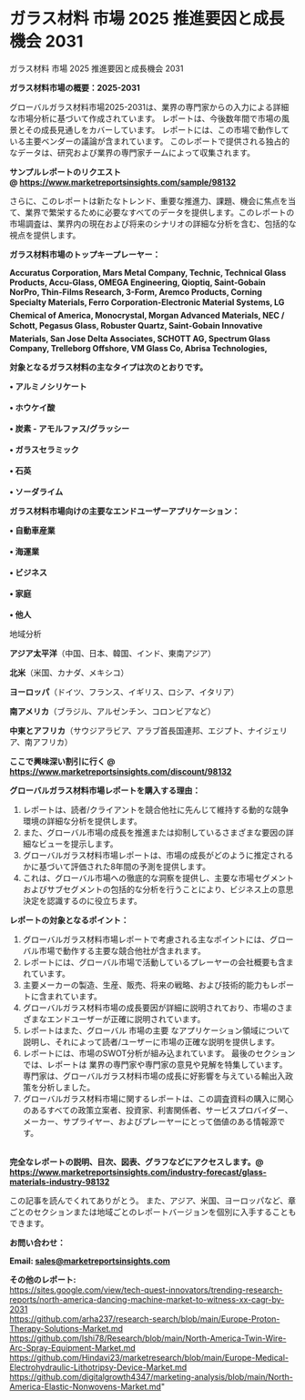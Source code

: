 # ガラス材料 市場 2025 推進要因と成長機会 2031
ガラス材料 市場 2025 推進要因と成長機会 2031

<strong><b>ガラス材料市場の概要：2025-2031</b></strong>

グローバルガラス材料市場2025-2031は、業界の専門家からの入力による詳細な市場分析に基づいて作成されています。 レポートは、今後数年間で市場の風景とその成長見通しをカバーしています。 レポートには、この市場で動作している主要ベンダーの議論が含まれています。 このレポートで提供される独占的なデータは、研究および業界の専門家チームによって収集されます。

<strong>サンプルレポートのリクエスト @ <a href=https://www.marketreportsinsights.com/sample/98132>https://www.marketreportsinsights.com/sample/98132</a></strong>

さらに、このレポートは新たなトレンド、重要な推進力、課題、機会に焦点を当て、業界で繁栄するために必要なすべてのデータを提供します。このレポートの市場調査は、業界内の現在および将来のシナリオの詳細な分析を含む、包括的な視点を提供します。

<strong>ガラス材料市場のトップキープレーヤー：</strong>

<strong>Accuratus Corporation, Mars Metal Company, Technic, Technical Glass Products, Accu-Glass, OMEGA Engineering, Qioptiq, Saint-Gobain NorPro, Thin-Films Research, 3-Form, Aremco Products, Corning Specialty Materials, Ferro Corporation-Electronic Material Systems, LG Chemical of America, Monocrystal, Morgan Advanced Materials, NEC / Schott, Pegasus Glass, Robuster Quartz, Saint-Gobain Innovative Materials, San Jose Delta Associates, SCHOTT AG, Spectrum Glass Company, Trelleborg Offshore, VM Glass Co, Abrisa Technologies,</strong>

<strong><b>対象となるガラス材料の主なタイプは次のとおりです。</b></strong>

<strong>• アルミノシリケート<br><br>• ホウケイ酸<br><br>• 炭素 - アモルファス/グラッシー<br><br>• ガラスセラミック<br><br>• 石英<br><br>• ソーダライム</strong>

<strong><b>ガラス材料市場向けの主要なエンドユーザーアプリケーション：</b></strong>

<strong>• 自動車産業<br><br>• 海運業<br><br>• ビジネス<br><br>• 家庭<br><br>• 他人</strong>

 地域分析

<strong><b>アジア太平洋</b></strong>（中国、日本、韓国、インド、東南アジア）

<strong><b>北米</b></strong>（米国、カナダ、メキシコ）

<strong><b>ヨーロッパ</b></strong>（ドイツ、フランス、イギリス、ロシア、イタリア）

<strong><b>南アメリカ</b></strong>（ブラジル、アルゼンチン、コロンビアなど）

<strong><b>中東とアフリカ</b></strong>（サウジアラビア、アラブ首長国連邦、エジプト、ナイジェリア、南アフリカ）

<strong>ここで興味深い割引に行く @ <a href=https://www.marketreportsinsights.com/discount/98132>https://www.marketreportsinsights.com/discount/98132</a></strong>

<strong><b>グローバルガラス材料市場レポートを購入する理由：</b></strong>
<ol>
  <li>レポートは、読者/クライアントを競合他社に先んじて維持する動的な競争環境の詳細な分析を提供します。</li>
  <li>また、グローバル市場の成長を推進または抑制しているさまざまな要因の詳細なビューを提示します。</li>
  <li>グローバルガラス材料市場レポートは、市場の成長がどのように推定されるかに基づいて評価された8年間の予測を提供します。</li>
  <li>これは、グローバル市場への徹底的な洞察を提供し、主要な市場セグメントおよびサブセグメントの包括的な分析を行うことにより、ビジネス上の意思決定を認識するのに役立ちます。</li>
</ol>
<strong><b>レポートの対象となるポイント：</b></strong>
<ol>
  <li>グローバルガラス材料市場レポートで考慮される主なポイントには、グローバル市場で動作する主要な競合他社が含まれます。</li>
  <li>レポートには、グローバル市場で活動しているプレーヤーの会社概要も含まれています。</li>
  <li>主要メーカーの製造、生産、販売、将来の戦略、および技術的能力もレポートに含まれています。</li>
  <li>グローバルガラス材料市場の成長要因が詳細に説明されており、市場のさまざまなエンドユーザーが正確に説明されています。</li>
  <li>レポートはまた、グローバル 市場の主要 なアプリケーション領域について説明し、それによって読者/ユーザーに市場の正確な説明を提供します。</li>
  <li>レポートには、市場のSWOT分析が組み込まれています。 最後のセクションでは、レポートは 業界の専門家や専門家の意見や見解を特集しています。 専門家は、グローバルガラス材料市場の成長に好影響を与えている輸出入政策を分析しました。</li>
  <li>グローバルガラス材料市場に関するレポートは、この調査資料の購入に関心のあるすべての政策立案者、投資家、利害関係者、サービスプロバイダー、メーカー、サプライヤー、およびプレーヤーにとって価値のある情報源です。</li>
</ol><br>
<strong>完全なレポートの説明、目次、図表、グラフなどにアクセスします。@ <a href=https://www.marketreportsinsights.com/industry-forecast/glass-materials-industry-98132>https://www.marketreportsinsights.com/industry-forecast/glass-materials-industry-98132</a></strong>

この記事を読んでくれてありがとう。 また、アジア、米国、ヨーロッパなど、章ごとのセクションまたは地域ごとのレポートバージョンを個別に入手することもできます。

<strong><b>お問い合わせ：</b></strong>

<strong>Email: </strong><a href=mailto:sales@marketreportsinsights.com><strong>sales@marketreportsinsights.com</strong></a>

<strong>その他のレポート:</strong>
<br>
<a href=https://sites.google.com/view/tech-quest-innovators/trending-research-reports/north-america-dancing-machine-market-to-witness-xx-cagr-by-2031>https://sites.google.com/view/tech-quest-innovators/trending-research-reports/north-america-dancing-machine-market-to-witness-xx-cagr-by-2031</a>
<br>
<a href=https://github.com/arha237/research-search/blob/main/Europe-Proton-Therapy-Solutions-Market.md>https://github.com/arha237/research-search/blob/main/Europe-Proton-Therapy-Solutions-Market.md</a>
<br>
<a href=https://github.com/Ishi78/Research/blob/main/North-America-Twin-Wire-Arc-Spray-Equipment-Market.md>https://github.com/Ishi78/Research/blob/main/North-America-Twin-Wire-Arc-Spray-Equipment-Market.md</a>
<br>
<a href=https://github.com/Hindavi23/marketresearch/blob/main/Europe-Medical-Electrohydraulic-Lithotripsy-Device-Market.md>https://github.com/Hindavi23/marketresearch/blob/main/Europe-Medical-Electrohydraulic-Lithotripsy-Device-Market.md</a>
<br>
<a href=https://github.com/digitalgrowth4347/marketing-analysis/blob/main/North-America-Elastic-Nonwovens-Market.md>https://github.com/digitalgrowth4347/marketing-analysis/blob/main/North-America-Elastic-Nonwovens-Market.md</a>"
